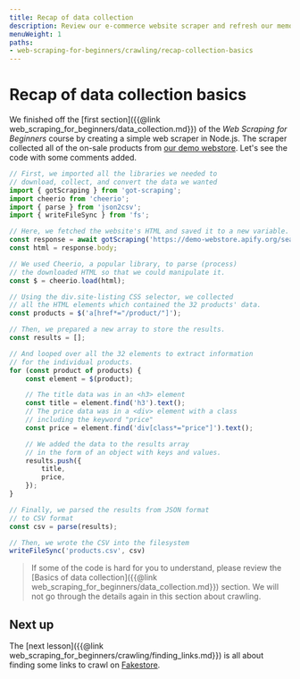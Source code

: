 ```yaml
---
title: Recap of data collection
description: Review our e-commerce website scraper and refresh our memory about its code and the programming techniques we used to collect and save the data.
menuWeight: 1
paths:
- web-scraping-for-beginners/crawling/recap-collection-basics
---
```


# [](#quick-recap) Recap of data collection basics

We finished off the [first section]({{@link web_scraping_for_beginners/data_collection.md}}) of the _Web Scraping for Beginners_ course by creating a simple web scraper in Node.js. The scraper collected all of the on-sale products from [our demo webstore](https://demo-webstore.apify.org/search/on-sale). Let's see the code with some comments added.

```JavaScript
// First, we imported all the libraries we needed to
// download, collect, and convert the data we wanted
import { gotScraping } from 'got-scraping';
import cheerio from 'cheerio';
import { parse } from 'json2csv';
import { writeFileSync } from 'fs';

// Here, we fetched the website's HTML and saved it to a new variable.
const response = await gotScraping('https://demo-webstore.apify.org/search/on-sale');
const html = response.body;

// We used Cheerio, a popular library, to parse (process)
// the downloaded HTML so that we could manipulate it.
const $ = cheerio.load(html);

// Using the div.site-listing CSS selector, we collected
// all the HTML elements which contained the 32 products' data.
const products = $('a[href*="/product/"]');

// Then, we prepared a new array to store the results.
const results = [];

// And looped over all the 32 elements to extract information
// for the individual products.
for (const product of products) {
    const element = $(product);

    // The title data was in an <h3> element
    const title = element.find('h3').text();
    // The price data was in a <div> element with a class
    // including the keyword "price"
    const price = element.find('div[class*="price"]').text();

    // We added the data to the results array
    // in the form of an object with keys and values.
    results.push({
        title,
        price,
    });
}

// Finally, we parsed the results from JSON format
// to CSV format 
const csv = parse(results);

// Then, we wrote the CSV into the filesystem
writeFileSync('products.csv', csv)
```

> If some of the code is hard for you to understand, please review the [Basics of data collection]({{@link web_scraping_for_beginners/data_collection.md}}) section. We will not go through the details again in this section about crawling.

## [](#next) Next up

The [next lesson]({{@link web_scraping_for_beginners/crawling/finding_links.md}}) is all about finding some links to crawl on [Fakestore](https://demo-webstore.apify.org/).
